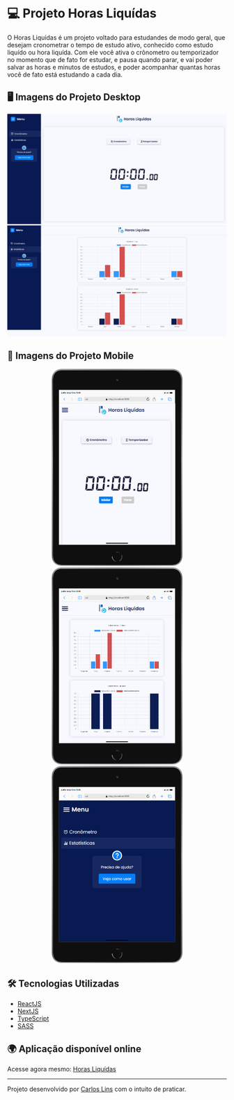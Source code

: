 # 💻 Projeto Horas Liquídas
O Horas Liquídas é um projeto voltado para estudandes de modo geral, que desejam cronometrar o tempo de estudo ativo, conhecido como estudo liquído ou hora liquída. Com ele você ativa o crônometro ou temporizador no momento que de fato for estudar, e pausa quando parar, e vai poder salvar as horas e minutos de estudos, e poder acompanhar quantas horas você de fato está estudando a cada dia.

## 🖥️ Imagens do Projeto Desktop
![Horas Liquidas - Desktop](https://github.com/linscarlos/horasliquidas/blob/main/public/images/screen/HorasLiquidas01.jpg)
![Horas Liquidas - Desktop2](https://github.com/linscarlos/horasliquidas/blob/main/public/images/screen/HorasLiquidas2.jpg)

## 📱 Imagens do Projeto Mobile

<div align="center">
<img src="https://github.com/linscarlos/horasliquidas/blob/main/public/images/screen/mobile3.png" width="300px" />
<img src="https://github.com/linscarlos/horasliquidas/blob/main/public/images/screen/mobile.png" width="300px" />
<img src="https://github.com/linscarlos/horasliquidas/blob/main/public/images/screen/mobile2.png" width="300px" />
</div>

## 🛠️ Tecnologias Utilizadas
* [ReactJS](https://reactjs.org/)
* [NextJS](https://nextjs.org/)
* [TypeScript](https://www.typescriptlang.org/)
* [SASS](https://sass-lang.com/)

## 🌍 Aplicação disponível online
Acesse agora mesmo: [Horas Liquídas](https://horasliquidas.vercel.app)

_______________________________________________________________________
Projeto desenvolvido por [Carlos Lins](https://github.com/linscarlos) com o intuito de praticar.
